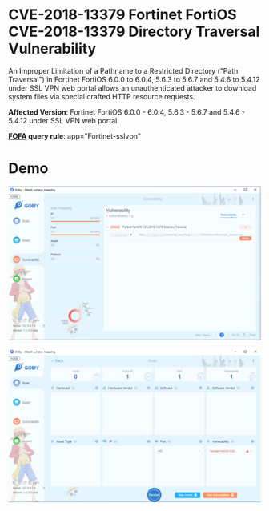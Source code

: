 # CVE-2018-13379 Fortinet FortiOS CVE-2018-13379 Directory Traversal Vulnerability

An Improper Limitation of a Pathname to a Restricted Directory ("Path Traversal") in Fortinet FortiOS 6.0.0 to 6.0.4, 5.6.3 to 5.6.7 and 5.4.6 to 5.4.12 under SSL VPN web portal allows an unauthenticated attacker to download system files via special crafted HTTP resource requests.

**Affected Version**: Fortinet FortiOS 6.0.0 - 6.0.4, 5.6.3 - 5.6.7 and 5.4.6 - 5.4.12 under SSL VPN web portal

**[FOFA](https://fofa.so/result?qbase64=YXBwPSJGb3J0aW5ldC1zc2x2cG4i) query rule**: app="Fortinet-sslvpn"

# Demo

![](CVE-2018-13379_1.png)

![](CVE-2018-13379_2.png)